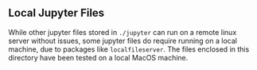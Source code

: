 ## Local Jupyter Files

While other jupyter files stored in `./jupyter` can run on a remote linux server without issues, some jupyter files do require running on a local machine, due to packages like `localfileserver`. The files enclosed in this directory have been tested on a local MacOS machine.